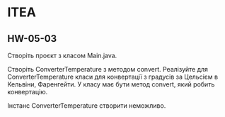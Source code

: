 # ITEA
## HW-05-03

Створіть проєкт з класом Main.java.

Створіть ConverterTemperature з методом convert.
Реалізуйте для ConverterTemperature класи для конвертації з градусів за Цельсієм в Кельвіни, Фаренгейти. 
У класу має бути метод convert, який робить конвертацію.

Інстанс ConverterTemperature створити неможливо.